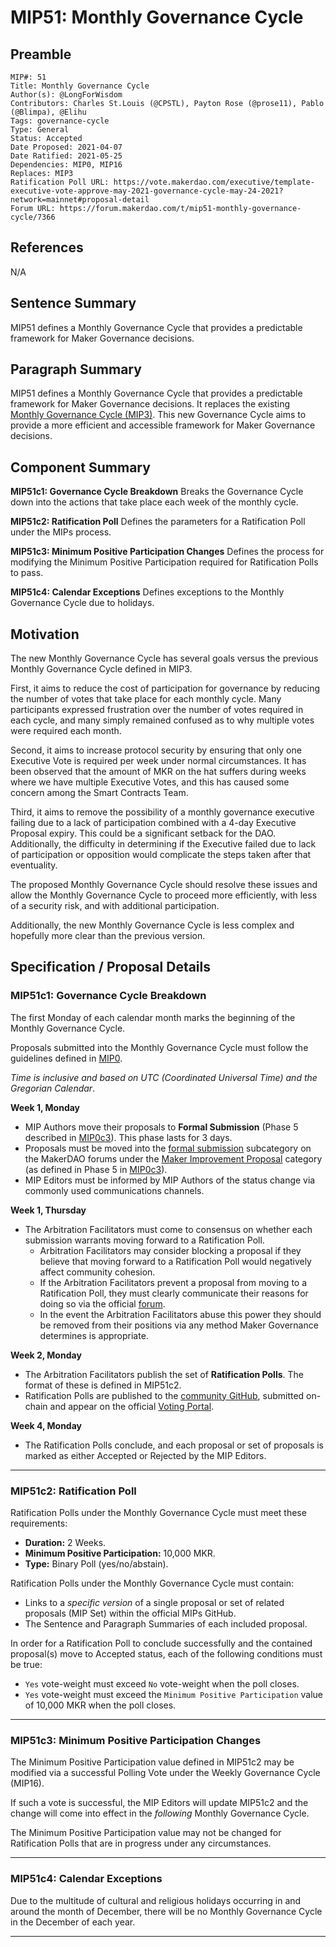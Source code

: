 # MIP51: Monthly Governance Cycle

## Preamble  

```
MIP#: 51
Title: Monthly Governance Cycle
Author(s): @LongForWisdom 
Contributors: Charles St.Louis (@CPSTL), Payton Rose (@prose11), Pablo (@Blimpa), @Elihu
Tags: governance-cycle
Type: General
Status: Accepted
Date Proposed: 2021-04-07
Date Ratified: 2021-05-25
Dependencies: MIP0, MIP16
Replaces: MIP3
Ratification Poll URL: https://vote.makerdao.com/executive/template-executive-vote-approve-may-2021-governance-cycle-may-24-2021?network=mainnet#proposal-detail
Forum URL: https://forum.makerdao.com/t/mip51-monthly-governance-cycle/7366
```

## References  

N/A

## Sentence Summary

MIP51 defines a Monthly Governance Cycle that provides a predictable framework for Maker Governance decisions.

## Paragraph Summary

MIP51 defines a Monthly Governance Cycle that provides a predictable framework for Maker Governance decisions. It replaces the existing [Monthly Governance Cycle (MIP3)](https://github.com/makerdao/mips/tree/master/MIP3). This new Governance Cycle aims to provide a more efficient and accessible framework for Maker Governance decisions.

## Component Summary

**MIP51c1: Governance Cycle Breakdown**
Breaks the Governance Cycle down into the actions that take place each week of the monthly cycle.

**MIP51c2: Ratification Poll**
Defines the parameters for a Ratification Poll under the MIPs process.

**MIP51c3: Minimum Positive Participation Changes**
Defines the process for modifying the Minimum Positive Participation required for Ratification Polls to pass.

**MIP51c4: Calendar Exceptions** 
Defines exceptions to the Monthly Governance Cycle due to holidays.

## Motivation

The new Monthly Governance Cycle has several goals versus the previous Monthly Governance Cycle defined in MIP3.

First, it aims to reduce the cost of participation for governance by reducing the number of votes that take place for each monthly cycle. Many participants expressed frustration over the number of votes required in each cycle, and many simply remained confused as to why multiple votes were required each month.

Second, it aims to increase protocol security by ensuring that only one Executive Vote is required per week under normal circumstances. It has been observed that the amount of MKR on the hat suffers during weeks where we have multiple Executive Votes, and this has caused some concern among the Smart Contracts Team.

Third, it aims to remove the possibility of a monthly governance executive failing due to a lack of participation combined with a 4-day Executive Proposal expiry. This could be a significant setback for the DAO. Additionally, the difficulty in determining if the Executive failed due to lack of participation or opposition would complicate the steps taken after that eventuality. 

The proposed Monthly Governance Cycle should resolve these issues and allow the Monthly Governance Cycle to proceed more efficiently, with less of a security risk, and with additional participation.

Additionally, the new Monthly Governance Cycle is less complex and hopefully more clear than the previous version.

## Specification / Proposal Details

### MIP51c1: Governance Cycle Breakdown

The first Monday of each calendar month marks the beginning of the Monthly Governance Cycle.

Proposals submitted into the Monthly Governance Cycle must follow the guidelines defined in [MIP0](https://github.com/makerdao/mips/blob/master/MIP0/mip0.md).

*Time is inclusive and based on UTC (Coordinated Universal Time) and the Gregorian Calendar*.

**Week 1, Monday**
-   MIP Authors move their proposals to **Formal Submission** (Phase 5 described in [MIP0c3](https://github.com/makerdao/mips/blob/master/MIP0/mip0.md#mip0c3-the-mip-lifecycle)). This phase lasts for 3 days.
-   Proposals must be moved into the [formal submission](https://forum.makerdao.com/c/mips/fs/16) subcategory on the MakerDAO forums under the [Maker Improvement Proposal](https://forum.makerdao.com/c/mips/14) category (as defined in Phase 5 in [MIP0c3](https://github.com/makerdao/mips/blob/master/MIP0/mip0.md#mip0c3-the-mip-lifecycle)).
-   MIP Editors must be informed by MIP Authors of the status change via commonly used communications channels.

**Week 1, Thursday**
- The Arbitration Facilitators must come to consensus on whether each submission warrants moving forward to a Ratification Poll.
    - Arbitration Facilitators may consider blocking a proposal if they believe that moving forward to a Ratification Poll would negatively affect community cohesion.
    - If the Arbitration Facilitators prevent a proposal from moving to a Ratification Poll, they must clearly communicate their reasons for doing so via the official [forum](https://forum.makerdao.com).
    - In the event the Arbitration Facilitators abuse this power they should be removed from their positions via any method Maker Governance determines is appropriate.

**Week 2, Monday**
-   The Arbitration Facilitators publish the set of **Ratification Polls**. The format of these is defined in MIP51c2.
-   Ratification Polls are published to the [community GitHub](https://github.com/makerdao/community/tree/master/governance/polls), submitted on-chain and appear on the official [Voting Portal](https://vote.makerdao.com/).

**Week 4, Monday**
-   The Ratification Polls conclude, and each proposal or set of proposals is marked as either Accepted or Rejected by the MIP Editors.

---

### MIP51c2: Ratification Poll

Ratification Polls under the Monthly Governance Cycle must meet these requirements:
* **Duration:** 2 Weeks.
* **Minimum Positive Participation:** 10,000 MKR.
* **Type:** Binary Poll (yes/no/abstain).

Ratification Polls under the Monthly Governance Cycle must contain:
* Links to a *specific version* of a single proposal or set of related proposals (MIP Set) within the official MIPs GitHub.
* The Sentence and Paragraph Summaries of each included proposal.

In order for a Ratification Poll to conclude successfully and the contained proposal(s) move to Accepted status, each of the following conditions must be true:
* `Yes` vote-weight must exceed `No` vote-weight when the poll closes.
* `Yes` vote-weight must exceed the `Minimum Positive Participation` value of 10,000 MKR when the poll closes.

---

### MIP51c3: Minimum Positive Participation Changes

The Minimum Positive Participation value defined in MIP51c2 may be modified via a successful Polling Vote under the Weekly Governance Cycle (MIP16).

If such a vote is successful, the MIP Editors will update MIP51c2 and the change will come into effect in the _following_ Monthly Governance Cycle.

The Minimum Positive Participation value may not be changed for Ratification Polls that are in progress under any circumstances.

---

### MIP51c4: Calendar Exceptions

Due to the multitude of cultural and religious holidays occurring in and around the month of December, there will be no Monthly Governance Cycle in the December of each year.

---
